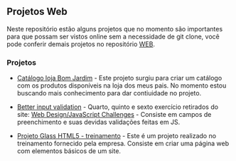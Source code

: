 <h2>Projetos Web</h2>

Neste repositório estão alguns projetos que no momento são importantes para que possam ser vistos online sem a necessidade de git clone, você pode conferir demais projetos no repositório
<a href="https://github.com/Zembrani/WEB" style="text-color:blue">WEB</a>.

<h3>Projetos</h3>

- [Catálogo loja Bom Jardim](https://zembrani.github.io/cat%C3%A1logo%20Cer%C3%A2mica%20Bom%20Jardim/) - Este projeto surgiu para criar um catálogo com os produtos disponíveis na loja dos meus pais. No momento estou buscando mais conhecimento para dar contiuidade no projeto.

- [Better input validation](https://zembrani.github.io/Better%20input%20validation/) - Quarto, quinto e sexto exercício retirados do site: [Web Design/JavaScript Challenges](https://en.wikiversity.org/wiki/Web_Design/JavaScript_Challenges) - Consiste em campos de preenchimento e suas devidas validações feitas em JS.

- [Projeto Glass HTML5 - treinamento](https://zembrani.github.io/projeto-glass-html5-treinamento/) - Este é um projeto realizado no treinamento fornecido pela empresa. Consiste em criar uma página web com elementos básicos de um site.

